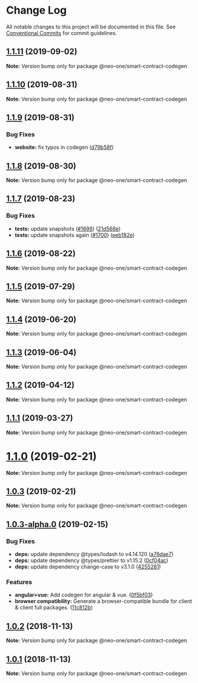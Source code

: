 # Change Log

All notable changes to this project will be documented in this file.
See [Conventional Commits](https://conventionalcommits.org) for commit guidelines.

## [1.1.11](https://github.com/neo-one-suite/neo-one/compare/@neo-one/smart-contract-codegen@1.1.10...@neo-one/smart-contract-codegen@1.1.11) (2019-09-02)

**Note:** Version bump only for package @neo-one/smart-contract-codegen





## [1.1.10](https://github.com/neo-one-suite/neo-one/compare/@neo-one/smart-contract-codegen@1.1.9...@neo-one/smart-contract-codegen@1.1.10) (2019-08-31)

**Note:** Version bump only for package @neo-one/smart-contract-codegen





## [1.1.9](https://github.com/neo-one-suite/neo-one/compare/@neo-one/smart-contract-codegen@1.1.8...@neo-one/smart-contract-codegen@1.1.9) (2019-08-31)


### Bug Fixes

* **website:** fix typos in codegen ([d79b58f](https://github.com/neo-one-suite/neo-one/commit/d79b58f))





## [1.1.8](https://github.com/neo-one-suite/neo-one/compare/@neo-one/smart-contract-codegen@1.1.7...@neo-one/smart-contract-codegen@1.1.8) (2019-08-30)

**Note:** Version bump only for package @neo-one/smart-contract-codegen





## [1.1.7](https://github.com/neo-one-suite/neo-one/compare/@neo-one/smart-contract-codegen@1.1.6...@neo-one/smart-contract-codegen@1.1.7) (2019-08-23)


### Bug Fixes

* **tests:** update snapshots ([#1699](https://github.com/neo-one-suite/neo-one/issues/1699)) ([21d566e](https://github.com/neo-one-suite/neo-one/commit/21d566e))
* **tests:** update snapshots again ([#1700](https://github.com/neo-one-suite/neo-one/issues/1700)) ([eeb182e](https://github.com/neo-one-suite/neo-one/commit/eeb182e))





## [1.1.6](https://github.com/neo-one-suite/neo-one/compare/@neo-one/smart-contract-codegen@1.1.5...@neo-one/smart-contract-codegen@1.1.6) (2019-08-22)

**Note:** Version bump only for package @neo-one/smart-contract-codegen





## [1.1.5](https://github.com/neo-one-suite/neo-one/compare/@neo-one/smart-contract-codegen@1.1.4...@neo-one/smart-contract-codegen@1.1.5) (2019-07-29)

**Note:** Version bump only for package @neo-one/smart-contract-codegen





## [1.1.4](https://github.com/neo-one-suite/neo-one/compare/@neo-one/smart-contract-codegen@1.1.3...@neo-one/smart-contract-codegen@1.1.4) (2019-06-20)

**Note:** Version bump only for package @neo-one/smart-contract-codegen





## [1.1.3](https://github.com/neo-one-suite/neo-one/compare/@neo-one/smart-contract-codegen@1.1.2...@neo-one/smart-contract-codegen@1.1.3) (2019-06-04)

**Note:** Version bump only for package @neo-one/smart-contract-codegen





## [1.1.2](https://github.com/neo-one-suite/neo-one/compare/@neo-one/smart-contract-codegen@1.1.1...@neo-one/smart-contract-codegen@1.1.2) (2019-04-12)

**Note:** Version bump only for package @neo-one/smart-contract-codegen





## [1.1.1](https://github.com/neo-one-suite/neo-one/compare/@neo-one/smart-contract-codegen@1.1.0...@neo-one/smart-contract-codegen@1.1.1) (2019-03-27)

**Note:** Version bump only for package @neo-one/smart-contract-codegen





# [1.1.0](https://github.com/neo-one-suite/neo-one/compare/@neo-one/smart-contract-codegen@1.0.3...@neo-one/smart-contract-codegen@1.1.0) (2019-02-21)

**Note:** Version bump only for package @neo-one/smart-contract-codegen





## [1.0.3](https://github.com/neo-one-suite/neo-one/compare/@neo-one/smart-contract-codegen@1.0.3-alpha.0...@neo-one/smart-contract-codegen@1.0.3) (2019-02-21)

**Note:** Version bump only for package @neo-one/smart-contract-codegen





## [1.0.3-alpha.0](https://github.com/neo-one-suite/neo-one/compare/@neo-one/smart-contract-codegen@1.0.2...@neo-one/smart-contract-codegen@1.0.3-alpha.0) (2019-02-15)


### Bug Fixes

* **deps:** update dependency @types/lodash to v4.14.120 ([a76dae7](https://github.com/neo-one-suite/neo-one/commit/a76dae7))
* **deps:** update dependency @types/prettier to v1.15.2 ([0cf04ac](https://github.com/neo-one-suite/neo-one/commit/0cf04ac))
* **deps:** update dependency change-case to v3.1.0 ([4255281](https://github.com/neo-one-suite/neo-one/commit/4255281))


### Features

* **angular+vue:** Add codegen for angular & vue. ([0f5bf03](https://github.com/neo-one-suite/neo-one/commit/0f5bf03))
* **browser compatibility:** Generate a browser-compatible bundle for client & client full packages. ([11c812b](https://github.com/neo-one-suite/neo-one/commit/11c812b))





## [1.0.2](https://github.com/neo-one-suite/neo-one/compare/@neo-one/smart-contract-codegen@1.0.1...@neo-one/smart-contract-codegen@1.0.2) (2018-11-13)

**Note:** Version bump only for package @neo-one/smart-contract-codegen





## [1.0.1](https://github.com/neo-one-suite/neo-one/compare/@neo-one/smart-contract-codegen@1.0.0...@neo-one/smart-contract-codegen@1.0.1) (2018-11-13)

**Note:** Version bump only for package @neo-one/smart-contract-codegen
